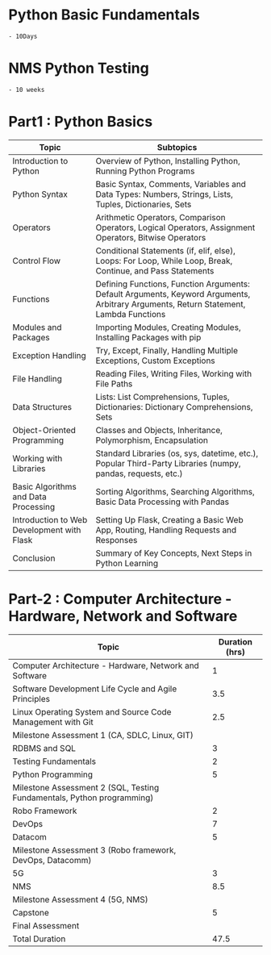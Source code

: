 # Python Basic Fundamentals
    - 10Days
# NMS Python Testing
    - 10 weeks

# Part1 : Python Basics

| Topic                                   | Subtopics                                            |
|-----------------------------------------|------------------------------------------------------|
| Introduction to Python                  | Overview of Python, Installing Python, Running Python Programs |
| Python Syntax                           | Basic Syntax, Comments, Variables and Data Types: Numbers, Strings, Lists, Tuples, Dictionaries, Sets |
| Operators                               | Arithmetic Operators, Comparison Operators, Logical Operators, Assignment Operators, Bitwise Operators |
| Control Flow                            | Conditional Statements (if, elif, else), Loops: For Loop, While Loop, Break, Continue, and Pass Statements |
| Functions                               | Defining Functions, Function Arguments: Default Arguments, Keyword Arguments, Arbitrary Arguments, Return Statement, Lambda Functions |
| Modules and Packages                    | Importing Modules, Creating Modules, Installing Packages with pip |
| Exception Handling                      | Try, Except, Finally, Handling Multiple Exceptions, Custom Exceptions |
| File Handling                           | Reading Files, Writing Files, Working with File Paths |
| Data Structures                        | Lists: List Comprehensions, Tuples, Dictionaries: Dictionary Comprehensions, Sets |
| Object-Oriented Programming             | Classes and Objects, Inheritance, Polymorphism, Encapsulation |
| Working with Libraries                  | Standard Libraries (os, sys, datetime, etc.), Popular Third-Party Libraries (numpy, pandas, requests, etc.) |
| Basic Algorithms and Data Processing   | Sorting Algorithms, Searching Algorithms, Basic Data Processing with Pandas |
| Introduction to Web Development with Flask | Setting Up Flask, Creating a Basic Web App, Routing, Handling Requests and Responses |
| Conclusion                              | Summary of Key Concepts, Next Steps in Python Learning |

# Part-2 : Computer Architecture - Hardware, Network and Software

| Topic                                                                                   | Duration (hrs) |
|-----------------------------------------------------------------------------------------|----------------|
| Computer Architecture - Hardware, Network and Software                                  | 1              |
| Software Development Life Cycle and Agile Principles                                    | 3.5            |
| Linux Operating System and Source Code Management with Git                              | 2.5            |
| Milestone Assessment 1 (CA, SDLC, Linux, GIT)                                           |                |
| RDBMS and SQL                                                                           | 3              |
| Testing Fundamentals                                                                    | 2              |
| Python Programming                                                                      | 5              |
| Milestone Assessment 2 (SQL, Testing Fundamentals, Python programming)                  |                |
| Robo Framework                                                                          | 2              |
| DevOps                                                                                  | 7              |
| Datacom                                                                                 | 5              |
| Milestone Assessment 3 (Robo framework, DevOps, Datacomm)                               |                |
| 5G                                                                                      | 3              |
| NMS                                                                                     | 8.5            |
| Milestone Assessment 4 (5G, NMS)                                                        |                |
| Capstone                                                                                | 5              |
| Final Assessment                                                                        |                |
| Total Duration                                                                          | 47.5           |
